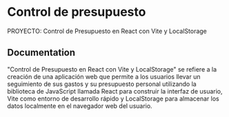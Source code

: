 # Control de presupuesto

PROYECTO: Control de Presupuesto en React con Vite y LocalStorage

## Documentation

 "Control de Presupuesto en React con Vite y LocalStorage" se refiere a la creación de una aplicación web que permite a los usuarios llevar un seguimiento de sus gastos y su presupuesto personal utilizando la biblioteca de JavaScript llamada React para construir la interfaz de usuario, Vite como entorno de desarrollo rápido y LocalStorage para almacenar los datos localmente en el navegador web del usuario.
